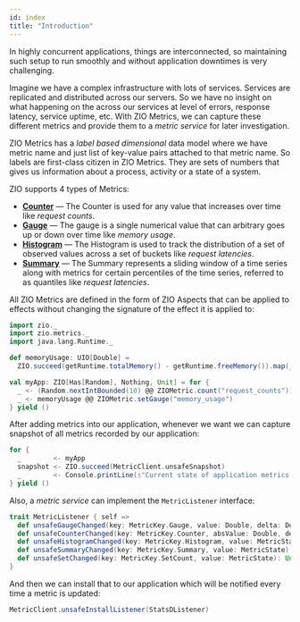 ```yaml
---
id: index
title: "Introduction"
---
```


In highly concurrent applications, things are interconnected, so maintaining such setup to run smoothly and without application downtimes is very challenging. 

Imagine we have a complex infrastructure with lots of services. Services are replicated and distributed across our servers. So we have no insight on what happening on the across our services at level of errors, response latency, service uptime, etc. With ZIO Metrics, we can capture these different metrics and provide them to a _metric service_ for later investigation.

ZIO Metrics has a _label based dimensional_ data model where we have metric name and just list of key-value pairs attached to that metric name. So labels are first-class citizen in ZIO Metrics. They are sets of numbers that gives us information about a process, activity or a state of a system. 

ZIO supports 4 types of Metrics:

* **[Counter](counter.md)** — The Counter is used for any value that increases over time like _request counts_.
* **[Gauge](gauge.md)** — The gauge is a single numerical value that can arbitrary goes up or down over time like _memory usage_.
* **[Histogram](histogram.md)** — The Histogram is used to track the distribution of a set of observed values across a set of buckets like _request latencies_.
* **[Summary](summary.md)** — The Summary represents a sliding window of a time series along with metrics for certain percentiles of the time series, referred to as quantiles like _request latencies_.

All ZIO Metrics are defined in the form of ZIO Aspects that can be applied to effects without changing the signature of the effect it is applied to:

```scala mdoc:silent:nest
import zio._
import zio.metrics._
import java.lang.Runtime._

def memoryUsage: UIO[Double] = 
  ZIO.succeed(getRuntime.totalMemory() - getRuntime.freeMemory()).map(_ / (1024.0 * 1024.0))

val myApp: ZIO[Has[Random], Nothing, Unit] = for {
  _ <- (Random.nextIntBounded(10) @@ ZIOMetric.count("request_counts")).repeatUntil(_ == 7)
  _ <- memoryUsage @@ ZIOMetric.setGauge("memory_usage")
} yield ()
```

After adding metrics into our application, whenever we want we can capture snapshot of all metrics recorded by our application:

```scala mdoc:silent:nest
for {
  _        <- myApp 
  snapshot <- ZIO.succeed(MetricClient.unsafeSnapshot)
  _        <- Console.printLine(s"Current state of application metrics: $snapshot")
} yield ()
```

Also, a _metric service_ can implement the `MetricListener` interface:

```scala
trait MetricListener { self =>
  def unsafeGaugeChanged(key: MetricKey.Gauge, value: Double, delta: Double): Unit
  def unsafeCounterChanged(key: MetricKey.Counter, absValue: Double, delta: Double): Unit
  def unsafeHistogramChanged(key: MetricKey.Histogram, value: MetricState): Unit
  def unsafeSummaryChanged(key: MetricKey.Summary, value: MetricState): Unit
  def unsafeSetChanged(key: MetricKey.SetCount, value: MetricState): Unit
}
```

And then we can install that to our application which will be notified every time a metric is updated:

```scala
MetricClient.unsafeInstallListener(StatsDListener)
```

